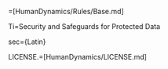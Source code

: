=[HumanDynamics/Rules/Base.md]

Ti=Security and Safeguards for Protected Data

sec={Latin}

LICENSE.=[HumanDynamics/LICENSE.md]
